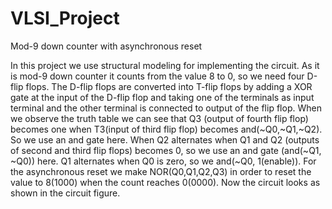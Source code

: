 # VLSI_Project
Mod-9 down counter with asynchronous reset


In this project we use structural modeling for implementing the circuit. As it is mod-9 down counter it counts from the value 8 to 0, so we need four D-flip flops.
The D-flip flops are converted into T-flip flops by adding a XOR gate at the input of the D-flip flop and taking one of the terminals as input terminal and the other terminal is connected to output of the flip flop. 
When we observe the truth table we can see that Q3 (output of fourth flip flop) becomes one when T3(input of third flip flop) becomes and(~Q0,~Q1,~Q2). 
So we use an and gate here. When Q2 alternates when Q1 and Q2 (outputs of second and third flip flops) becomes 0, so we use an and gate (and(~Q1, ~Q0)) here. 
Q1 alternates when Q0 is zero, so we and(~Q0, 1(enable)). 
For the asynchronous reset we make NOR(Q0,Q1,Q2,Q3) in order to reset the value to 8(1000) when the count reaches 0(0000). 
Now the circuit looks as shown in the circuit figure.
